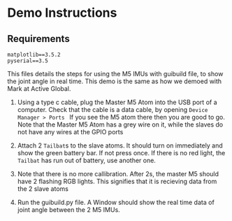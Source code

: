 # Demo Instructions

## Requirements
    matplotlib==3.5.2
    pyserial==3.5


This files details the steps for using the M5 IMUs with guibuild file, to show the joint angle in real time. This demo is the same as how we demoed with Mark at Active Global.

1) Using a type c cable, plug the Master M5 Atom into the USB port of a computer. Check that the cable is a data cable, by opening `Device Manager > Ports ` If you see the M5 atom there then you are good to go. Note that the Master M5 Atom has a grey wire on it, while the slaves do not have any wires at the GPIO ports

2) Attach 2 `Tailbat`s to the slave atoms. It should turn on immediately and show the green battery bar. If not press once. If there is no red light, the `Tailbat` has run out of battery, use another one. 

3) Note that there is no more callibration. After 2s, the master M5 should have 2 flashing RGB lights. This signifies that it is recieving data from the 2 slave atoms

4) Run the guibuild.py file. A Window should show the real time data of joint angle between the 2 M5 IMUs.